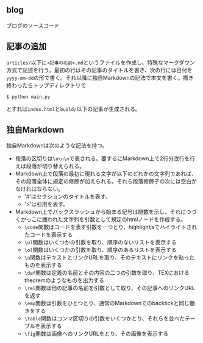 blog
---
ブログのソースコード

## 記事の追加
`articles/`以下に`<記事の名前>.md`というファイルを作成し、特殊なマークダウン方式で記述を行う。最初の行はその記事のタイトルを書き、次の行には日付を`yyyy-mm-dd`の形で書く。それ以降に独自Markdownの記法で本文を書く。描き終わったらトップディレクトリで
```
$ python main.py
```
とすれば`index.html`と`build/`以下の記事が生成される。

## 独自Markdown
独自Markdownは次のような記法を持つ。
* 段落の区切りは`\n\n\n`で表される。要するにMarkdown上で2行分改行を行えば段落が切り替えられる。
* Markdown上で段落の最初に現れる文字が以下のどれかの文字列であれば、その段落全体に規定の修飾が加えられる。それら段落修飾子の次には空白がなければならない。
  * '#'はセクションのタイトルを表す。
  * '>'は引用を表す。
* Markdown上でバックスラッシュから始まる記号は関数を示し、それにつづくかっこに囲われた文字列を引数として規定のhtmlノードを作成する。
  * `\code`関数はコードを表す引数を一つとり、highlightjsでハイライトされたコードを表示する
  * `\ul`関数はいくつかの引数を取り、順序のないリストを表示する
  * `\ol`関数はいくつかの引数を取り、順序のあるリストを表示する
  * `\a`関数はテキストとリンクURLを取り、そのテキストにリンクを貼ったものを表示する
  * `\def`関数は定義の名前とその内容の二つの引数を取り、TEXにおけるtheoremのようなものを出力する
  * `\rel`関数は他の記事の名前を引数として取り、その記事へのリンクURLを返す
  * `\emp`関数は引数をひとつとり、通常のMarkdownでのbacktickと同じ働きをする
  * `\table`関数はコンマ区切りの引数をいくつかとり、それらを並べたテーブルを表示する
  * `\fig`関数は画像へのリンクURLをとり、その画像を表示する